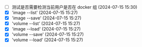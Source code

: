 - [ ] 测试是否需要检测当前用户是否在 docker 组 (2024-07-15 15:30)
- [X] 'image --list' (2024-07-15 15:27)
- [X] 'image --save' (2024-07-15 15:27)
- [X] 'volume --list' (2024-07-15 15:27)
- [X] 'image --load' (2024-07-15 15:27)
- [X] 'volume --save' (2024-07-15 15:27)
- [X] 'volume --load' (2024-07-15 15:27)
